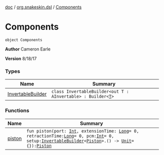 [doc](../../index.md) / [org.snakeskin.dsl](../index.md) / [Components](./index.md)

# Components

`object Components`

**Author**
Cameron Earle

**Version**
8/18/17

### Types

| Name | Summary |
|---|---|
| [InvertableBuilder](-invertable-builder/index.md) | `class InvertableBuilder<out T : AInvertable> : Builder<`[`T`](-invertable-builder/index.md#T)`>` |

### Functions

| Name | Summary |
|---|---|
| [piston](piston.md) | `fun piston(port: `[`Int`](https://kotlinlang.org/api/latest/jvm/stdlib/kotlin/-int/index.html)`, extensionTime: `[`Long`](https://kotlinlang.org/api/latest/jvm/stdlib/kotlin/-long/index.html)` = 0, retractionTime: `[`Long`](https://kotlinlang.org/api/latest/jvm/stdlib/kotlin/-long/index.html)` = 0, pcm: `[`Int`](https://kotlinlang.org/api/latest/jvm/stdlib/kotlin/-int/index.html)` = 0, setup: `[`InvertableBuilder`](-invertable-builder/index.md)`<`[`Piston`](../../org.snakeskin.component/-piston/index.md)`>.() -> `[`Unit`](https://kotlinlang.org/api/latest/jvm/stdlib/kotlin/-unit/index.html)` = {}): `[`Piston`](../../org.snakeskin.component/-piston/index.md) |
